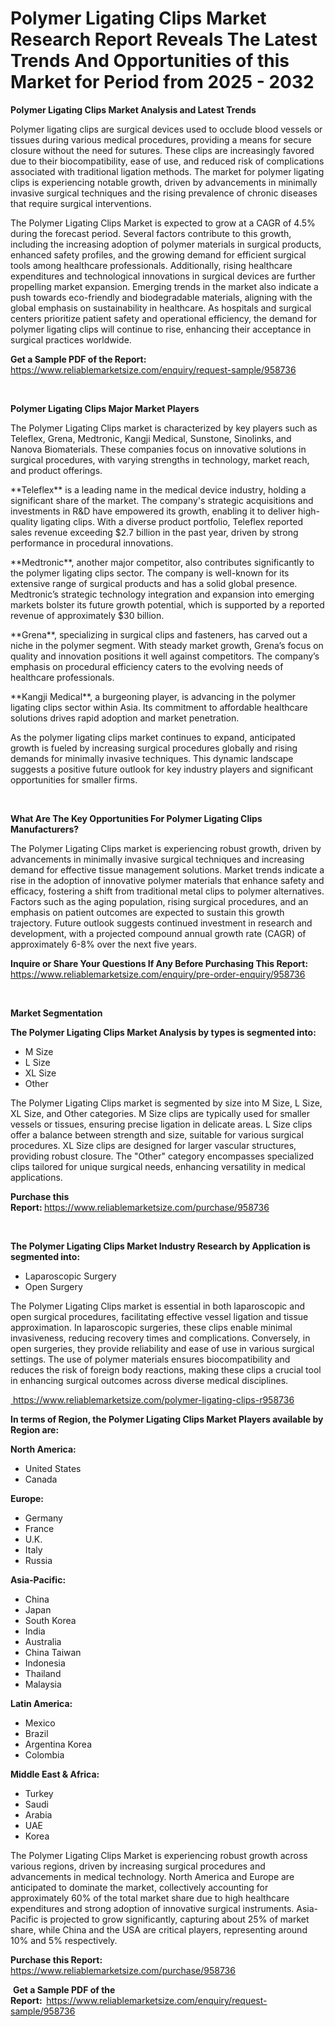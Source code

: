 <p><h1>Polymer Ligating Clips Market Research Report Reveals The Latest Trends And Opportunities of this Market for Period from 2025 - 2032</h1></p><p><strong>Polymer Ligating Clips Market Analysis and Latest Trends</strong></p>
<p><p>Polymer ligating clips are surgical devices used to occlude blood vessels or tissues during various medical procedures, providing a means for secure closure without the need for sutures. These clips are increasingly favored due to their biocompatibility, ease of use, and reduced risk of complications associated with traditional ligation methods. The market for polymer ligating clips is experiencing notable growth, driven by advancements in minimally invasive surgical techniques and the rising prevalence of chronic diseases that require surgical interventions.</p><p>The Polymer Ligating Clips Market is expected to grow at a CAGR of 4.5% during the forecast period. Several factors contribute to this growth, including the increasing adoption of polymer materials in surgical products, enhanced safety profiles, and the growing demand for efficient surgical tools among healthcare professionals. Additionally, rising healthcare expenditures and technological innovations in surgical devices are further propelling market expansion. Emerging trends in the market also indicate a push towards eco-friendly and biodegradable materials, aligning with the global emphasis on sustainability in healthcare. As hospitals and surgical centers prioritize patient safety and operational efficiency, the demand for polymer ligating clips will continue to rise, enhancing their acceptance in surgical practices worldwide.</p></p>
<p><strong>Get a Sample PDF of the Report:&nbsp;</strong> <a href="https://www.reliablemarketsize.com/enquiry/request-sample/958736?utm_campaign=3504&utm_medium=2&utm_source=Github&utm_content=ia&utm_term=13042025&utm_id=polymer-ligating-clips">https://www.reliablemarketsize.com/enquiry/request-sample/958736</a></p>
<p>&nbsp;</p>
<p><strong>Polymer Ligating Clips Major Market Players</strong></p>
<p><p>The Polymer Ligating Clips market is characterized by key players such as Teleflex, Grena, Medtronic, Kangji Medical, Sunstone, Sinolinks, and Nanova Biomaterials. These companies focus on innovative solutions in surgical procedures, with varying strengths in technology, market reach, and product offerings.</p><p>**Teleflex** is a leading name in the medical device industry, holding a significant share of the market. The company's strategic acquisitions and investments in R&D have empowered its growth, enabling it to deliver high-quality ligating clips. With a diverse product portfolio, Teleflex reported sales revenue exceeding $2.7 billion in the past year, driven by strong performance in procedural innovations.</p><p>**Medtronic**, another major competitor, also contributes significantly to the polymer ligating clips sector. The company is well-known for its extensive range of surgical products and has a solid global presence. Medtronic’s strategic technology integration and expansion into emerging markets bolster its future growth potential, which is supported by a reported revenue of approximately $30 billion.</p><p>**Grena**, specializing in surgical clips and fasteners, has carved out a niche in the polymer segment. With steady market growth, Grena’s focus on quality and innovation positions it well against competitors. The company’s emphasis on procedural efficiency caters to the evolving needs of healthcare professionals.</p><p>**Kangji Medical**, a burgeoning player, is advancing in the polymer ligating clips sector within Asia. Its commitment to affordable healthcare solutions drives rapid adoption and market penetration.</p><p>As the polymer ligating clips market continues to expand, anticipated growth is fueled by increasing surgical procedures globally and rising demands for minimally invasive techniques. This dynamic landscape suggests a positive future outlook for key industry players and significant opportunities for smaller firms.</p></p>
<p>&nbsp;</p>
<p><strong>What Are The Key Opportunities For Polymer Ligating Clips Manufacturers?</strong></p>
<p><p>The Polymer Ligating Clips market is experiencing robust growth, driven by advancements in minimally invasive surgical techniques and increasing demand for effective tissue management solutions. Market trends indicate a rise in the adoption of innovative polymer materials that enhance safety and efficacy, fostering a shift from traditional metal clips to polymer alternatives. Factors such as the aging population, rising surgical procedures, and an emphasis on patient outcomes are expected to sustain this growth trajectory. Future outlook suggests continued investment in research and development, with a projected compound annual growth rate (CAGR) of approximately 6-8% over the next five years.</p></p>
<p><strong>Inquire or Share Your Questions If Any Before Purchasing This Report:</strong> <a href="https://www.reliablemarketsize.com/enquiry/pre-order-enquiry/958736?utm_campaign=3504&utm_medium=2&utm_source=Github&utm_content=ia&utm_term=13042025&utm_id=polymer-ligating-clips">https://www.reliablemarketsize.com/enquiry/pre-order-enquiry/958736</a></p>
<p>&nbsp;</p>
<p><strong>Market Segmentation</strong></p>
<p><strong>The Polymer Ligating Clips Market Analysis by types is segmented into:</strong></p>
<p><ul><li>M Size</li><li>L Size</li><li>XL Size</li><li>Other</li></ul></p>
<p><p>The Polymer Ligating Clips market is segmented by size into M Size, L Size, XL Size, and Other categories. M Size clips are typically used for smaller vessels or tissues, ensuring precise ligation in delicate areas. L Size clips offer a balance between strength and size, suitable for various surgical procedures. XL Size clips are designed for larger vascular structures, providing robust closure. The "Other" category encompasses specialized clips tailored for unique surgical needs, enhancing versatility in medical applications.</p></p>
<p><strong>Purchase this Report:&nbsp;</strong><a href="https://www.reliablemarketsize.com/purchase/958736?utm_campaign=3504&utm_medium=2&utm_source=Github&utm_content=ia&utm_term=13042025&utm_id=polymer-ligating-clips">https://www.reliablemarketsize.com/purchase/958736</a></p>
<p>&nbsp;</p>
<p><strong>The Polymer Ligating Clips Market Industry Research by Application is segmented into:</strong></p>
<p><ul><li>Laparoscopic Surgery</li><li>Open Surgery</li></ul></p>
<p><p>The Polymer Ligating Clips market is essential in both laparoscopic and open surgical procedures, facilitating effective vessel ligation and tissue approximation. In laparoscopic surgeries, these clips enable minimal invasiveness, reducing recovery times and complications. Conversely, in open surgeries, they provide reliability and ease of use in various surgical settings. The use of polymer materials ensures biocompatibility and reduces the risk of foreign body reactions, making these clips a crucial tool in enhancing surgical outcomes across diverse medical disciplines.</p></p>
<p><a href="https://www.reliablemarketsize.com/polymer-ligating-clips-r958736?utm_campaign=3504&utm_medium=2&utm_source=Github&utm_content=ia&utm_term=13042025&utm_id=polymer-ligating-clips">&nbsp;https://www.reliablemarketsize.com/polymer-ligating-clips-r958736</a></p>
<p><strong>In terms of Region, the Polymer Ligating Clips Market Players available by Region are:</strong></p>
<p>
    <p> <strong> North America: </strong>
        <ul>
            <li>United States</li>
            <li>Canada</li>
        </ul>
        </p> 
    <p> <strong> Europe: </strong>
        <ul>
            <li>Germany</li>
            <li>France</li>
            <li>U.K.</li>
            <li>Italy</li>
            <li>Russia</li>
        </ul>
        </p> 
    <p> <strong> Asia-Pacific: </strong>
        <ul>
            <li>China</li>
            <li>Japan</li>
            <li>South Korea</li>
            <li>India</li>
            <li>Australia</li>
            <li>China Taiwan</li>
            <li>Indonesia</li>
            <li>Thailand</li>
            <li>Malaysia</li>
        </ul>
        </p> 
    <p> <strong> Latin America: </strong>
        <ul>
            <li>Mexico</li>
            <li>Brazil</li>
            <li>Argentina Korea</li>
            <li>Colombia</li>
        </ul>
        </p> 
    <p> <strong> Middle East & Africa: </strong>
        <ul>
            <li>Turkey</li>
            <li>Saudi</li>
            <li>Arabia</li>
            <li>UAE</li>
            <li>Korea</li>
        </ul>
    </p>
    </p>
<p><p>The Polymer Ligating Clips Market is experiencing robust growth across various regions, driven by increasing surgical procedures and advancements in medical technology. North America and Europe are anticipated to dominate the market, collectively accounting for approximately 60% of the total market share due to high healthcare expenditures and strong adoption of innovative surgical instruments. Asia-Pacific is projected to grow significantly, capturing about 25% of market share, while China and the USA are critical players, representing around 10% and 5% respectively.</p></p>
<p><strong>Purchase this Report: </strong><a href="https://www.reliablemarketsize.com/purchase/958736?utm_campaign=3504&utm_medium=2&utm_source=Github&utm_content=ia&utm_term=13042025&utm_id=polymer-ligating-clips">https://www.reliablemarketsize.com/purchase/958736</a></p>
<p>&nbsp;<strong>Get a Sample PDF of the Report:&nbsp;&nbsp;</strong><a href="https://www.reliablemarketsize.com/enquiry/request-sample/958736?utm_campaign=3504&utm_medium=2&utm_source=Github&utm_content=ia&utm_term=13042025&utm_id=polymer-ligating-clips">https://www.reliablemarketsize.com/enquiry/request-sample/958736</a></p>
<p><strong></strong></p>
<p><p></p><p></p><p></p></p>